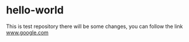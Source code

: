 # hello-world
This is test repository 
there will be some changes, you can follow the link www.google.com
